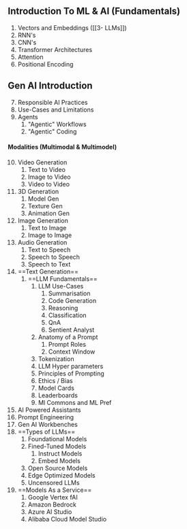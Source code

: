 ## Introduction To ML & AI (Fundamentals)
1. Vectors and Embeddings ([[3- LLMs]])
2. RNN's
3. CNN's
4. Transformer Architectures
5. Attention
6. Positional Encoding
## Gen AI Introduction
7. Responsible AI Practices
8. Use-Cases and Limitations
9. Agents
	1. "Agentic" Workflows
	2. "Agentic" Coding
#### Modalities (Multimodal & Multimodel)
10. Video Generation
	1. Text to Video
	2. Image to Video
	3. Video to Video
11. 3D Generation
	1. Model Gen
	2. Texture Gen
	3. Animation Gen
12. Image Generation
	1. Text to Image
	2. Image to Image
13. Audio Generation
	1. Text to Speech
	2. Speech to Speech
	3. Speech to Text
14. ==Text Generation==
	1. ==LLM Fundamentals==
		1. LLM Use-Cases
			1. Summarisation
			2. Code Generation
			3. Reasoning
			4. Classification
			5. QnA
			6. Sentient Analyst
		2. Anatomy of a Prompt
			1. Prompt Roles
			2. Context Window
		3. Tokenization
		4. LLM Hyper parameters
		5. Principles of Prompting
		6. Ethics / Bias
		7. Model Cards
		8. Leaderboards
		9. Ml Commons and ML Pref
15. AI Powered Assistants
16. Prompt Engineering 
17. Gen AI Workbenches
18. ==Types of LLMs==
	1. Foundational Models
	2. Fined-Tuned Models
		1. Instruct Models
		2. Embed Models
	3. Open Source Models
	4. Edge Optimized Models
	5. Uncensored LLMs
19. ==Models As a Service==
	1. Google Vertex fAI
	2. Amazon Bedrock
	3. Azure AI Studio
	4. Alibaba Cloud Model Studio